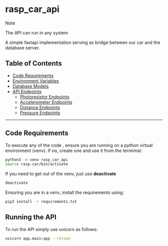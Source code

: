 # rasp_car_api
> [!NOTE]
> The API can run in any system

A simple fastapi implementation serving as bridge between our car and the database server. 

## Table of Contents

- [Code Requirements](#code-requirements)
- [Environment Variables](#environment-variables)
- [Database Models](#database-models)
- [API Endpoints](#api-endpoints)
  - [Photoresistor Endpoints](#photoresistor-endpoints)
  - [Accelerometer Endpoints](#accelerometer-endpoints)
  - [Distance Endpoints](#distance-endpoints)
  - [Pressure Endpoints](#pressure-endpoints)

---

## Code Requirements 
To execute any of the code , ensure you are running on a python virtual environment (venv). If no, create one and use it from the termimal: 
```bash
python3 -m venv rasp_car_api
source rasp-car/bin/activate
```

If you need to get out of the venv, just use __deactivate__
```bash
deactivate
```

Ensuring you are in a venv, install the requirements using: 
```bash
pip3 install -r requirements.txt
```

## Running the API

To run the API simply use uvicorn as follows: 

```bash
uvicorn app.main:app --reload
```

